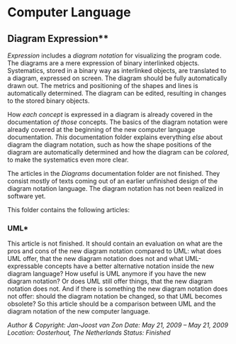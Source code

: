 ﻿Computer Language
=================

## Diagram Expression**

*Expression* includes a *diagram notation* for visualizing the program code. The diagrams are a mere expression of binary interlinked objects. Systematics, stored in a binary way as interlinked objects, are translated to a diagram, expressed on screen. The diagram should be fully automatically drawn out. The metrics and positioning of the shapes and lines is automatically determined. The diagram can be edited, resulting in changes to the stored binary objects.

How *each concept* is expressed in a diagram is already covered in the documentation *of those* concepts. The basics of the diagram notation were already covered at the beginning of the new computer language documentation. *This* documentation folder explains everything *else* about diagram the diagram notation, such as how the shape positions of the diagram are automatically determined and how the diagram can be *colored*, to make the systematics even more clear. 

The articles in the *Diagrams* documentation folder are not finished. They consist mostly of texts coming out of an earlier unfinished design of the diagram notation language. The diagram notation has not been realized in software yet.

This folder contains the following articles:

### UML*

This article is not finished. It should contain an evaluation on what are the pros and cons of the new diagram notation compared to UML: what does UML offer, that the new diagram notation does not and what UML-expressable concepts have a better alternative notation inside the new diagram language? How useful is UML anymore if you have the new diagram notation? Or does UML still offer things, that the new diagram notation does not. And if there is something the new diagram notation does not offer: should the diagram notation be changed, so that UML becomes obsolete? So this article should be a comparison between UML and the diagram notation of the new computer language.


*Author & Copyright: Jan-Joost van Zon        Date: May 21, 2009 – May 21, 2009        Location: Oosterhout, The Netherlands        Status: Finished*
